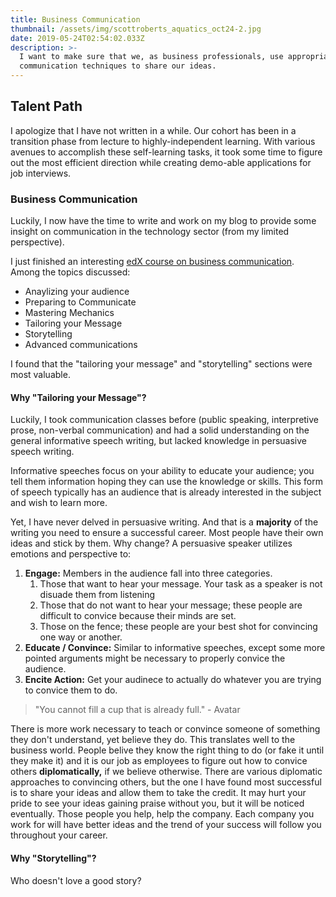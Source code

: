 ```yaml
---
title: Business Communication
thumbnail: /assets/img/scottroberts_aquatics_oct24-2.jpg
date: 2019-05-24T02:54:02.033Z
description: >-
  I want to make sure that we, as business professionals, use appropriate
  communication techniques to share our ideas.
---
```

## Talent Path

I apologize that I have not written in a while. Our cohort has been in a transition phase from lecture to highly-independent learning. With various avenues to accomplish these self-learning tasks, it took some time to figure out  the most efficient direction while creating demo-able applications for job interviews.

### Business Communication

Luckily, I now have the time to write and work on my blog to provide some insight on communication in the technology sector (from my limited perspective).

I just finished an interesting [edX course on business communication](https://www.edx.org/course/business-communications-ubcx-bus2x). Among the topics discussed:

* Anaylizing your audience
* Preparing to Communicate
* Mastering Mechanics
* Tailoring your Message
* Storytelling
* Advanced communications

I found that the "tailoring your message" and "storytelling" sections were most valuable. 

#### Why "Tailoring your Message"?

Luckily, I took communication classes before (public speaking, interpretive prose, non-verbal communication) and had a solid understanding on the general informative speech writing, but lacked knowledge in persuasive speech writing.

Informative speeches focus on your ability to educate your audience; you tell them information hoping they can use the knowledge or skills. This form of speech typically has an audience that is already interested in the subject and wish to learn more.

Yet, I have never delved in persuasive writing. And that is a **majority** of the writing you need to ensure a successful career. Most people have their own ideas and stick by them. Why change? A persuasive speaker utilizes emotions and perspective to:

1. **Engage:** Members in the audience fall into three categories.
   1. Those that want to hear your message. Your task as a speaker is not disuade them from listening
   2. Those that do not want to hear your message; these people are difficult to convice because their minds are set.
   3. Those on the fence; these people are your best shot for convincing one way or another.
2. **Educate / Convince:** Similar to informative speeches, except some more pointed arguments might be necessary to properly convice the audience. 
3. **Encite Action:** Get your audinece to actually do whatever you are trying to convice them to do.

> "You cannot fill a cup that is already full." - Avatar

There is more work necessary to teach or convince someone of something they don't understand, yet believe they do. This translates well to the business world. People belive they know the right thing to do (or fake it until they make it) and it is our job as employees to figure out how to convice others **diplomatically,** if we believe otherwise. There are various diplomatic approaches to convincing others, but the one I have found most successful is to share your ideas and allow them to take the credit. It may hurt your pride to see your ideas gaining praise without you, but it will be noticed eventually. Those people you help, help the company. Each company you work for will have better ideas and the trend of your success will follow you throughout your career.

#### Why "Storytelling"?

Who doesn't love a good story?
